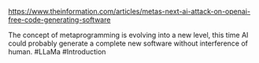 https://www.theinformation.com/articles/metas-next-ai-attack-on-openai-free-code-generating-software

The concept of metaprogramming is evolving into a new level, this time AI could probably generate a complete new software without interference of human.
#LLaMa #Introduction 
